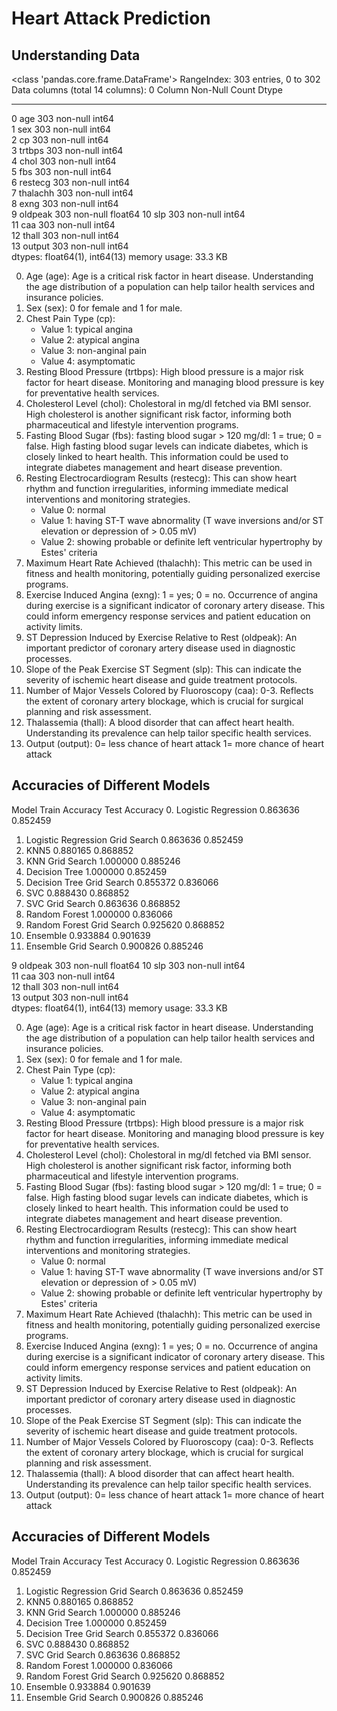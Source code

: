 # Heart Attack Prediction
## Understanding Data
<class 'pandas.core.frame.DataFrame'>
RangeIndex: 303 entries, 0 to 302
Data columns (total 14 columns):
 0   Column    Non-Null Count  Dtype  
---  ------    --------------  -----  
 0   age       303 non-null    int64  
 1   sex       303 non-null    int64  
 2   cp        303 non-null    int64  
 3   trtbps    303 non-null    int64  
 4   chol      303 non-null    int64  
 5   fbs       303 non-null    int64  
 6   restecg   303 non-null    int64  
 7   thalachh  303 non-null    int64  
 8   exng      303 non-null    int64  
 9   oldpeak   303 non-null    float64
 10  slp       303 non-null    int64  
 11  caa       303 non-null    int64  
 12  thall     303 non-null    int64  
 13  output    303 non-null    int64  
dtypes: float64(1), int64(13)
memory usage: 33.3 KB

0. Age (age): Age is a critical risk factor in heart disease. Understanding the age distribution of a population can help tailor health services and insurance policies.
1. Sex (sex): 0 for female and 1 for male. 
2. Chest Pain Type (cp): 
    - Value 1: typical angina
    - Value 2: atypical angina
    - Value 3: non-anginal pain
    - Value 4: asymptomatic
3. Resting Blood Pressure (trtbps): High blood pressure is a major risk factor for heart disease. Monitoring and managing blood pressure is key for preventative health services.
4. Cholesterol Level (chol): Cholestoral in mg/dl fetched via BMI sensor. High cholesterol is another significant risk factor, informing both pharmaceutical and lifestyle intervention programs.
5. Fasting Blood Sugar (fbs): fasting blood sugar > 120 mg/dl: 1 = true; 0 = false. High fasting blood sugar levels can indicate diabetes, which is closely linked to heart health. This information could be used to integrate diabetes management and heart disease prevention.
6. Resting Electrocardiogram Results (restecg): This can show heart rhythm and function irregularities, informing immediate medical interventions and monitoring strategies.
    - Value 0: normal
    - Value 1: having ST-T wave abnormality (T wave inversions and/or ST elevation or depression of > 0.05 mV)
    - Value 2: showing probable or definite left ventricular hypertrophy by Estes' criteria
7. Maximum Heart Rate Achieved (thalachh): This metric can be used in fitness and health monitoring, potentially guiding personalized exercise programs.
8. Exercise Induced Angina (exng): 1 = yes; 0 = no. Occurrence of angina during exercise is a significant indicator of coronary artery disease. This could inform emergency response services and patient education on activity limits.
9. ST Depression Induced by Exercise Relative to Rest (oldpeak): An important predictor of coronary artery disease used in diagnostic processes.
10. Slope of the Peak Exercise ST Segment (slp): This can indicate the severity of ischemic heart disease and guide treatment protocols.
11. Number of Major Vessels Colored by Fluoroscopy (caa): 0-3. Reflects the extent of coronary artery blockage, which is crucial for surgical planning and risk assessment.
12. Thalassemia (thall): A blood disorder that can affect heart health. Understanding its prevalence can help tailor specific health services.
13. Output (output): 0= less chance of heart attack 1= more chance of heart attack

## Accuracies of Different Models
Model	Train Accuracy	Test Accuracy
0.	Logistic Regression	0.863636	0.852459
1.	Logistic Regression Grid Search	0.863636	0.852459
2.	KNN5	0.880165	0.868852
3.	KNN Grid Search	1.000000	0.885246
4.	Decision Tree	1.000000	0.852459
5.	Decision Tree Grid Search	0.855372	0.836066
6.	SVC	0.888430	0.868852
7.	SVC Grid Search	0.863636	0.868852
8.	Random Forest	1.000000	0.836066
9.	Random Forest Grid Search	0.925620	0.868852
10.	Ensemble	0.933884	0.901639
11.	Ensemble Grid Search	0.900826	0.885246

 9   oldpeak   303 non-null    float64
 10  slp       303 non-null    int64  
 11  caa       303 non-null    int64  
 12  thall     303 non-null    int64  
 13  output    303 non-null    int64  
dtypes: float64(1), int64(13)
memory usage: 33.3 KB

0. Age (age): Age is a critical risk factor in heart disease. Understanding the age distribution of a population can help tailor health services and insurance policies.
1. Sex (sex): 0 for female and 1 for male. 
2. Chest Pain Type (cp): 
    - Value 1: typical angina
    - Value 2: atypical angina
    - Value 3: non-anginal pain
    - Value 4: asymptomatic
3. Resting Blood Pressure (trtbps): High blood pressure is a major risk factor for heart disease. Monitoring and managing blood pressure is key for preventative health services.
4. Cholesterol Level (chol): Cholestoral in mg/dl fetched via BMI sensor. High cholesterol is another significant risk factor, informing both pharmaceutical and lifestyle intervention programs.
5. Fasting Blood Sugar (fbs): fasting blood sugar > 120 mg/dl: 1 = true; 0 = false. High fasting blood sugar levels can indicate diabetes, which is closely linked to heart health. This information could be used to integrate diabetes management and heart disease prevention.
6. Resting Electrocardiogram Results (restecg): This can show heart rhythm and function irregularities, informing immediate medical interventions and monitoring strategies.
    - Value 0: normal
    - Value 1: having ST-T wave abnormality (T wave inversions and/or ST elevation or depression of > 0.05 mV)
    - Value 2: showing probable or definite left ventricular hypertrophy by Estes' criteria
7. Maximum Heart Rate Achieved (thalachh): This metric can be used in fitness and health monitoring, potentially guiding personalized exercise programs.
8. Exercise Induced Angina (exng): 1 = yes; 0 = no. Occurrence of angina during exercise is a significant indicator of coronary artery disease. This could inform emergency response services and patient education on activity limits.
9. ST Depression Induced by Exercise Relative to Rest (oldpeak): An important predictor of coronary artery disease used in diagnostic processes.
10. Slope of the Peak Exercise ST Segment (slp): This can indicate the severity of ischemic heart disease and guide treatment protocols.
11. Number of Major Vessels Colored by Fluoroscopy (caa): 0-3. Reflects the extent of coronary artery blockage, which is crucial for surgical planning and risk assessment.
12. Thalassemia (thall): A blood disorder that can affect heart health. Understanding its prevalence can help tailor specific health services.
13. Output (output): 0= less chance of heart attack 1= more chance of heart attack

## Accuracies of Different Models
Model	Train Accuracy	Test Accuracy
0.	Logistic Regression	0.863636	0.852459
1.	Logistic Regression Grid Search	0.863636	0.852459
2.	KNN5	0.880165	0.868852
3.	KNN Grid Search	1.000000	0.885246
4.	Decision Tree	1.000000	0.852459
5.	Decision Tree Grid Search	0.855372	0.836066
6.	SVC	0.888430	0.868852
7.	SVC Grid Search	0.863636	0.868852
8.	Random Forest	1.000000	0.836066
9.	Random Forest Grid Search	0.925620	0.868852
10.	Ensemble	0.933884	0.901639
11.	Ensemble Grid Search	0.900826	0.885246

